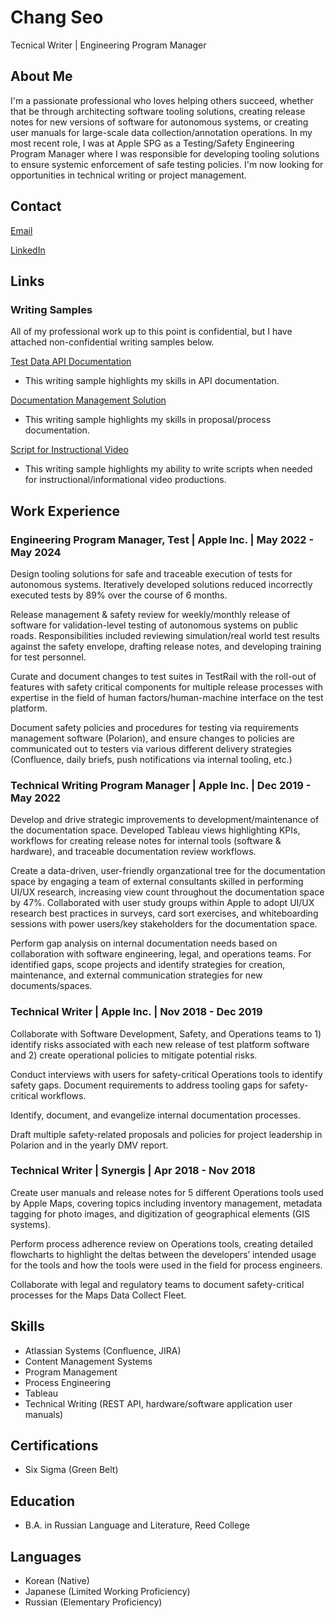# Chang Seo
Tecnical Writer | Engineering Program Manager

## About Me

I'm a passionate professional who loves helping others succeed, whether that be through architecting software tooling solutions, creating release notes for new versions of software for autonomous systems, or creating user manuals for large-scale data collection/annotation operations. In my most recent role, I was at Apple SPG as a Testing/Safety Engineering Program Manager where I was responsible for developing tooling solutions to ensure systemic enforcement of safe testing policies. I'm now looking for opportunities in technical writing or project management.

## Contact

[Email](mailto:spinort8908468@gmail.com)

[LinkedIn](https://www.linkedin.com/in/chang-woo-seo-865238a3)

## Links

### Writing Samples

All of my professional work up to this point is confidential, but I have attached non-confidential writing samples below.

[Test Data API Documentation](https://github.com/Chang9201/Chang9201/blob/main/test_data_API_sample.md)

- This writing sample highlights my skills in API documentation.

[Documentation Management Solution](https://docs.google.com/document/d/15r1bO6mtkMOjwfM_OK-djxv9IdUNTELwbKTaBQRQ45w/edit)

- This writing sample highlights my skills in proposal/process documentation.

[Script for Instructional Video](https://docs.google.com/document/d/1F0VHl_60LHBna4p-6GGUBijN_L8e3WWstTfK6FwRvWA/edit)

- This writing sample highlights my ability to write scripts when needed for instructional/informational video productions.

## Work Experience

### Engineering Program Manager, Test | Apple Inc. | May 2022 - May 2024

Design tooling solutions for safe and traceable execution of tests for autonomous systems.  Iteratively developed solutions reduced incorrectly executed tests by 89% over the course of 6 months.

Release management & safety review for weekly/monthly release of software for validation-level testing of autonomous systems on public roads. Responsibilities included reviewing simulation/real world test results against the safety envelope, drafting release notes, and developing training for test personnel.

Curate and document changes to test suites in TestRail with the roll-out of features with safety critical components for multiple release processes with expertise in the field of human factors/human-machine interface on the test platform.

Document safety policies and procedures for testing via requirements management software (Polarion), and ensure changes to policies are communicated out to testers via various different delivery strategies (Confluence, daily briefs, push notifications via internal tooling, etc.)

### Technical Writing Program Manager | Apple Inc. | Dec 2019 - May 2022

Develop and drive strategic improvements to development/maintenance of the documentation space. Developed Tableau views highlighting KPIs, workflows for creating release notes for internal tools (software & hardware), and traceable documentation review workflows.

Create a data-driven, user-friendly organzational tree for the documentation space by engaging a team of external consultants skilled in performing UI/UX research, increasing view count throughout the documentation space by 47%. Collaborated with user study groups within Apple to adopt UI/UX research best practices in surveys, card sort exercises, and whiteboarding sessions with power users/key stakeholders for the documentation space.

Perform gap analysis on internal documentation needs based on collaboration with software engineering, legal, and operations teams. For identified gaps, scope projects and identify strategies for creation, maintenance, and external communication strategies for new documents/spaces.

### Technical Writer | Apple Inc. | Nov 2018 - Dec 2019

Collaborate with Software Development, Safety, and Operations teams to 1) identify risks associated with each new release of test platform software and 2) create operational policies to mitigate potential risks.

Conduct interviews with users for safety-critical Operations tools to identify safety gaps. Document requirements to address tooling gaps for safety-critical workflows.

Identify, document, and evangelize internal documentation processes.

Draft multiple safety-related proposals and policies for project leadership in Polarion and in the yearly DMV report.

### Technical Writer | Synergis | Apr 2018 - Nov 2018

Create user manuals and release notes for 5 different Operations tools used by Apple Maps, covering topics including inventory management, metadata tagging for photo images, and digitization of geographical elements (GIS systems).

Perform process adherence review on Operations tools, creating detailed flowcharts to highlight the deltas between the developers’ intended usage for the tools and how the tools were used in the field for process engineers.

Collaborate with legal and regulatory teams to document safety-critical processes for the Maps Data Collect Fleet.

## Skills

- Atlassian Systems (Confluence, JIRA)
- Content Management Systems
- Program Management
- Process Engineering
- Tableau
- Technical Writing (REST API, hardware/software application user manuals)

## Certifications

- Six Sigma (Green Belt)

## Education

- B.A. in Russian Language and Literature, Reed College

## Languages

- Korean (Native)
- Japanese (Limited Working Proficiency)
- Russian (Elementary Proficiency)
  
